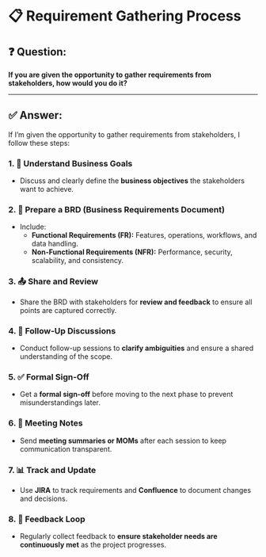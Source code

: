 # 📋 Requirement Gathering Process

## ❓ Question:

**If you are given the opportunity to gather requirements from stakeholders, how would you do it?**

---

## ✅ Answer:

If I’m given the opportunity to gather requirements from stakeholders, I follow these steps:

### 1. 🎯 Understand Business Goals

- Discuss and clearly define the **business objectives** the stakeholders want to achieve.

### 2. 📝 Prepare a BRD (Business Requirements Document)

- Include:
    - **Functional Requirements (FR):** Features, operations, workflows, and data handling.
    - **Non-Functional Requirements (NFR):** Performance, security, scalability, and consistency.

### 3. 📤 Share and Review

- Share the BRD with stakeholders for **review and feedback** to ensure all points are captured correctly.

### 4. 🤝 Follow-Up Discussions

- Conduct follow-up sessions to **clarify ambiguities** and ensure a shared understanding of the scope.

### 5. ✅ Formal Sign-Off

- Get a **formal sign-off** before moving to the next phase to prevent misunderstandings later.

### 6. 📨 Meeting Notes

- Send **meeting summaries or MOMs** after each session to keep communication transparent.

### 7. 📊 Track and Update

- Use **JIRA** to track requirements and **Confluence** to document changes and decisions.

### 8. 🔄 Feedback Loop

- Regularly collect feedback to **ensure stakeholder needs are continuously met** as the project progresses.